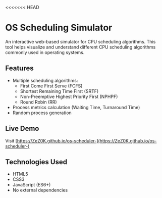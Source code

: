 <<<<<<< HEAD
# OS Scheduling Simulator

An interactive web-based simulator for CPU scheduling algorithms. This tool helps visualize and understand different CPU scheduling algorithms commonly used in operating systems.

## Features

- Multiple scheduling algorithms:
  - First Come First Serve (FCFS)
  - Shortest Remaining Time First (SRTF)
  - Non-Preemptive Highest Priority First (NPHPF)
  - Round Robin (RR)
- Process metrics calculation (Waiting Time, Turnaround Time)
- Random process generation


## Live Demo

Visit [https://ZeZ0K.github.io/os-scheduler-](https://ZeZ0K.github.io/os-scheduler-)


## Technologies Used

- HTML5
- CSS3
- JavaScript (ES6+)
- No external dependencies

